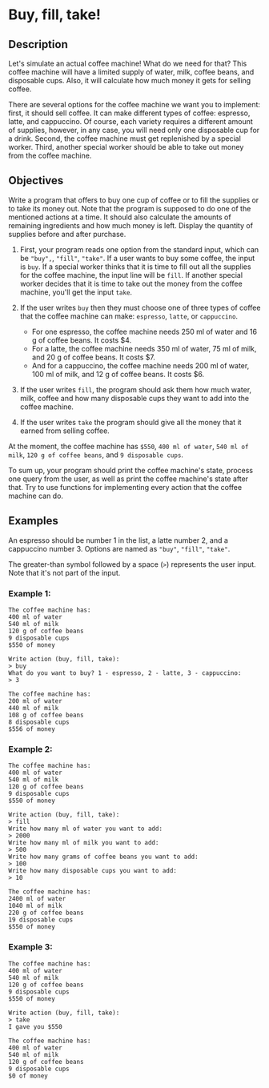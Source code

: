 # Buy, fill, take!

## Description

Let's simulate an actual coffee machine! What do we need for that? This coffee machine will have a limited supply of
water, milk, coffee beans, and disposable cups. Also, it will calculate how much money it gets for selling coffee.

There are several options for the coffee machine we want you to implement: first, it should sell coffee. It can make
different types of coffee: espresso, latte, and cappuccino. Of course, each variety requires a different amount of
supplies, however, in any case, you will need only one disposable cup for a drink. Second, the coffee machine must get
replenished by a special worker. Third, another special worker should be able to take out money from the coffee machine.

## Objectives

Write a program that offers to buy one cup of coffee or to fill the supplies or to take its money out. Note that the
program is supposed to do one of the mentioned actions at a time. It should also calculate the amounts of remaining
ingredients and how much money is left. Display the quantity of supplies before and after purchase.

1. First, your program reads one option from the standard input, which can be ``"buy",``, ``"fill"``, ``"take"``.
   If a user wants to buy some coffee, the input is ``buy``. If a special worker thinks that it is time to fill out all
   the supplies for the coffee machine, the input line will be ``fill``. If another special worker decides that it is
   time
   to take out the money from the coffee machine, you'll get the input ``take``.
2. If the user writes ``buy`` then they must choose one of three types of coffee that the coffee machine can make:
   ``espresso``, ``latte``, or ``cappuccino``.

    - For one espresso, the coffee machine needs 250 ml of water and 16 g of coffee beans. It costs $4.
    - For a latte, the coffee machine needs 350 ml of water, 75 ml of milk, and 20 g of coffee beans. It costs $7.
    - And for a cappuccino, the coffee machine needs 200 ml of water, 100 ml of milk, and 12 g of coffee beans. It
      costs $6.

3. If the user writes ``fill``, the program should ask them how much water, milk, coffee and how many disposable cups
   they
   want to add into the coffee machine.
4. If the user writes ``take`` the program should give all the money that it earned from selling coffee.

At the moment, the coffee machine has ``$550``, ``400 ml of water``, ``540 ml of milk``, ``120 g of coffee beans``, and
``9 disposable cups``.

To sum up, your program should print the coffee machine's state, process one query from the user, as well as print the
coffee machine's state after that. Try to use functions for implementing every action that the coffee machine can do.

## Examples

An espresso should be number 1 in the list, a latte number 2, and a cappuccino number 3.
Options are named as ``"buy"``, ``"fill"``, ``"take"``.

The greater-than symbol followed by a space (``>``) represents the user input. Note that it's not part of the input.

### Example 1:

```shell
The coffee machine has:
400 ml of water
540 ml of milk
120 g of coffee beans
9 disposable cups
$550 of money

Write action (buy, fill, take):
> buy
What do you want to buy? 1 - espresso, 2 - latte, 3 - cappuccino:
> 3

The coffee machine has:
200 ml of water
440 ml of milk
108 g of coffee beans
8 disposable cups
$556 of money
```

### Example 2:

```shell
The coffee machine has:
400 ml of water
540 ml of milk
120 g of coffee beans
9 disposable cups
$550 of money

Write action (buy, fill, take):
> fill
Write how many ml of water you want to add:
> 2000
Write how many ml of milk you want to add:
> 500
Write how many grams of coffee beans you want to add:
> 100
Write how many disposable cups you want to add:
> 10

The coffee machine has:
2400 ml of water
1040 ml of milk
220 g of coffee beans
19 disposable cups
$550 of money
```

### Example 3:

```shell
The coffee machine has:
400 ml of water
540 ml of milk
120 g of coffee beans
9 disposable cups
$550 of money

Write action (buy, fill, take):
> take
I gave you $550

The coffee machine has:
400 ml of water
540 ml of milk
120 g of coffee beans
9 disposable cups
$0 of money
```
